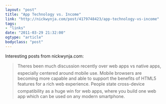 ```yaml
---
layout: "post"
title: "App Technology vs. Income"
link: "http://nickwynja.com/post/4179748423/app-technology-vs-income"
tags: 
- "links"
date: "2011-03-29 21:32:00"
ogtype: "article"
bodyclass: "post"
---
```


Interesting posts from nickwynja.com:

> Theres been much discussion recently over web apps vs native apps, especially centered around mobile use. Mobile browsers are becoming more capable and able to support the benefits of HTML5 features for a rich web experience. People state cross-device compatibility as a huge win for web apps, where you build one web app which can be used on any modern smartphone.